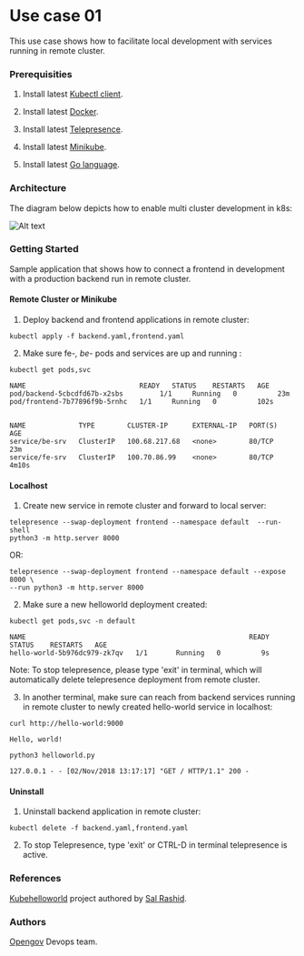 
# Use case 01

This use case shows how  to facilitate local development with services running in remote cluster.

### Prerequisities

1. Install latest [Kubectl client](https://kubernetes.io/docs/tasks/tools/install-kubectl/).

2. Install latest [Docker](https://docs.docker.com/).

3. Install latest [Telepresence](https://www.telepresence.io/reference/install).

4. Install latest [Minikube](https://kubernetes.io/docs/tasks/tools/install-minikube/).

5. Install latest [Go language](https://golang.org/doc/install).

### Architecture 
The diagram below depicts how to enable multi cluster development in k8s:

![Alt text](images/telepresence_use_case_05.png?raw=true "OpenGov")


### Getting Started

Sample application that shows how to connect a frontend in development with a production backend run in remote cluster.

#### Remote Cluster or Minikube

1. Deploy backend and frontend applications in remote cluster:
```
kubectl apply -f backend.yaml,frontend.yaml 
```

2. Make sure fe-*, be-* pods and services are up and running :
```
kubectl get pods,svc 
```
```
NAME                            READY   STATUS    RESTARTS   AGE
pod/backend-5cbcdfd67b-x2sbs         1/1     Running   0          23m
pod/frontend-7b77896f9b-5rnhc   1/1     Running   0          102s


NAME             TYPE        CLUSTER-IP      EXTERNAL-IP   PORT(S)   AGE
service/be-srv   ClusterIP   100.68.217.68   <none>        80/TCP    23m
service/fe-srv   ClusterIP   100.70.86.99    <none>        80/TCP    4m10s
```

#### Localhost

1. Create new service in remote cluster and forward to local server:
```
telepresence --swap-deployment frontend --namespace default  --run-shell
python3 -m http.server 8000 
```

OR: 

```
telepresence --swap-deployment frontend --namespace default --expose 8000 \
--run python3 -m http.server 8000 
```


2. Make sure a new helloworld deployment created:
```
kubectl get pods,svc -n default
```
```
NAME                                                       READY   STATUS    RESTARTS   AGE
hello-world-5b976dc979-zk7qv   1/1       Running   0          9s
```

Note: To stop telepresence, please type 'exit' in terminal, which will automatically delete telepresence deployment from remote cluster.

3. In another terminal, make sure can reach from backend services running in remote cluster to newly created hello-world service in localhost: 
```
curl http://hello-world:9000
```
```
Hello, world!
```

```
python3 helloworld.py
```
```
127.0.0.1 - - [02/Nov/2018 13:17:17] "GET / HTTP/1.1" 200 -
```


#### Uninstall

1. Uninstall backend application in remote cluster:
```
kubectl delete -f backend.yaml,frontend.yaml
```
2. To stop Telepresence, type 'exit' or CTRL-D in terminal telepresence is active.

### References

[Kubehelloworld](https://github.com/salrashid123/kubehelloworld) project authored by [Sal Rashid](https://github.com/salrashid123).

### Authors

[Opengov](https://opengov.com) Devops team.
